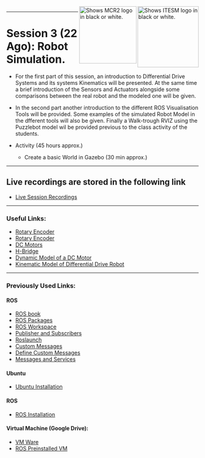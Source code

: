 <picture>
  <source media="(prefers-color-scheme: dark)" srcset="https://github.com/ManchesterRoboticsLtd/Sistemas-ciberfisicos-TEC-Intro-ROS/blob/main/Misc/Logos/Logotipo%20Vertical%20Bco_Transparente.png">
  <source media="(prefers-color-scheme: light)" srcset="https://github.com/ManchesterRoboticsLtd/Sistemas-ciberfisicos-TEC-Intro-ROS/blob/main/Misc/Logos/Logotipo%20Vertical%20Azul%20transparente.png">
  <img alt="Shows ITESM logo in black or white." width="160" align="right">
</picture>

<picture>
  <source media="(prefers-color-scheme: dark)" srcset="https://github.com/ManchesterRoboticsLtd/Sistemas-ciberfisicos-TEC-Intro-ROS/blob/main/Misc/Logos/MCR2_Logo_White.png">
  <source media="(prefers-color-scheme: light)" srcset="https://github.com/ManchesterRoboticsLtd/Sistemas-ciberfisicos-TEC-Intro-ROS/blob/main/Misc/Logos/MCR2_Logo_Black.png">
  <img alt="Shows MCR2 logo in black or white." width="150" align="right">
</picture>




---
# Session 3 (22 Ago): Robot Simulation.
  * For the first part of this session, an introduction to Differential Drive Systems and its systems Kinematics will be presented. At the same time a brief introduction of the Sensors and Actuators alongside some comparisons between the real robot and the modeled one will be given. 

  * In the second part another introduction to the different ROS Visualisation Tools will be provided. Some examples of the simulated Robot Model in the dfferent tools will also be given. Finally a Walk-trough RVIZ using the Puzzlebot model wil be provided previous to the class activity of the students.
  
  * Activity (45 hours approx.) 
    - Create a basic World in Gazebo  (30 min approx.) 

---

## Live recordings are stored in the following link
 * [Live Session Recordings](https://www.dropbox.com/sh/uhmpl2ei2oy1ir5/AAAtzdgwZzpkZ52GWuBSXgT4a?dl=0)

---

### Useful Links:

* [Rotary Encoder](https://en.wikipedia.org/wiki/Rotary_encoder)
* [Rotary Encoder](https://www.encoder.com/article-what-is-an-encoder)
* [DC Motors](https://en.wikipedia.org/wiki/DC_motor)
* [H-Bridge](https://www.youtube.com/watch?v=fVgnUWIWzZ8&ab_channel=NorthwesternRobotics)
* [Dynamic Model of a DC Motor](https://www.ijser.org/researchpaper/Dynamic-Model-Analysis-of-a-DC-Motor-in-MATLAB.pdf)
* [Kinematic Model of Differential Drive Robot](https://globaljournals.org/GJRE_Volume14/1-Kinematics-Localization-and-Control.pdf)
---

### Previously Used Links: 

#### ROS
* [ROS book](https://www.cse.sc.edu/~jokane/agitr/)
* [ROS Packages](http://wiki.ros.org/ROS/Tutorials/CreatingPackage)
* [ROS Workspace](http://wiki.ros.org/catkin/Tutorials/create_a_workspace)
* [Publisher and Subscribers](http://wiki.ros.org/ROS/Tutorials/WritingPublisherSubscriber%28python%29)
* [Roslaunch](http://wiki.ros.org/roslaunch)
* [Custom Messages](http://wiki.ros.org/ROS/Tutorials/CustomMessagePublisherSubscriber%28python%29)
* [Define Custom Messages](http://wiki.ros.org/ROS/Tutorials/DefiningCustomMessages)
* [Messages and Services](http://wiki.ros.org/ROS/Tutorials/CreatingMsgAndSrv)

#### Ubuntu
  * [Ubuntu Installation](https://ubuntu.com/tutorials/install-ubuntu-desktop#1-overview)

#### ROS
  * [ROS Installation](http://wiki.ros.org/noetic/Installation/Ubuntu)

#### Virtual Machine (Google Drive): 
  * [VM Ware](https://drive.google.com/file/d/1Kqt8E69nB5pxYzyVztyoxF0UY9yCHLns/view)
  * [ROS Preinstalled VM](https://drive.google.com/file/d/1LCn433uN5pf8dcauWDagKEKjORsE3fZR/view)

